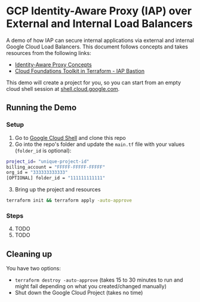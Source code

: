 # GCP Identity-Aware Proxy (IAP) over External and Internal Load Balancers

A demo of how IAP can secure internal applications via external and internal Google Cloud Load Balancers. This document follows concepts and takes resources from the following links:
- [Identity-Aware Proxy Concepts](https://cloud.google.com/iap/docs/concepts-overview)
- [Cloud Foundations Toolkit in Terraform - IAP Bastion](https://github.com/terraform-google-modules/terraform-google-bastion-host/tree/master/modules/iap-tunneling)


This demo will create a project for you, so you can start from an empty cloud shell session at [shell.cloud.google.com](shell.cloud.google.com).

## Running the Demo

### Setup
1. Go to [Google Cloud Shell](https://shell.cloud.google.com) and clone this repo
2. Go into the repo's folder and update the `main.tf` file with your values (`folder_id` is optional):
```sh
project_id= "unique-project-id"
billing_account = "FFFFF-FFFFF-FFFFF"
org_id = "333333333333"
[OPTIONAL] folder_id = "111111111111"
```
3. Bring up the project and resources
```sh
terraform init && terraform apply -auto-approve
```

### Steps

4. TODO
5. TODO

## Cleaning up
You have two options:
- `terraform destroy -auto-approve` (takes 15 to 30 minutes to run and might fail depending on what you created/changed manually)
- Shut down the Google Cloud Project (takes no time)